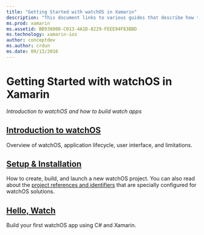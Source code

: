```yaml
---
title: "Getting Started with watchOS in Xamarin"
description: "This document links to various guides that describe how to get started with watchOS development using Xamarin. The linked content provides an introduction to watchOS, explains how to install watchOS support for Xamarin, and shows how to build an initial application."
ms.prod: xamarin
ms.assetid: BB938008-C013-4A1D-8229-FEEE94F83BBD
ms.technology: xamarin-ios
author: conceptdev
ms.author: crdun
ms.date: 09/13/2016
---
```


# Getting Started with watchOS in Xamarin

_Introduction to watchOS and how to build watch apps_

## [Introduction to watchOS](~/ios/watchos/get-started/intro-to-watchos.md)

Overview of watchOS, application lifecycle, user interface, and limitations.

## [Setup & Installation](~/ios/watchos/get-started/installation.md)

How to create, build, and launch a new watchOS project.
You can also read about the [project references and identifiers](~/ios/watchos/get-started/project-references.md)
that are specially configured for watchOS solutions.

## [Hello, Watch](~/ios/watchos/get-started/hello-watch.md)

Build your first watchOS app using C# and Xamarin.
